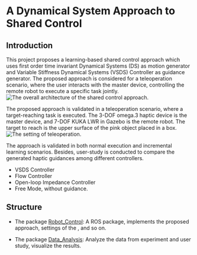# A Dynamical System Approach to Shared Control

## Introduction

This project proposes a learning-based shared control approach which uses first order time invariant Dynamical Systems (DS) as motion generator and Variable Stiffness Dynamical Systems (VSDS) Controller as guidance generator. The proposed approach is considered for a teleoperation scenario, where the user interacts with the master device, controlling the remote robot to execute a specific task jointly. ![The overall architecture of the shared control approach](https://github.com/xhtsansiro/Shared_Control/blob/main/pics/Architecture_VSDS.png).

The proposed approach is validated in a teleoperation scenario, where a target-reaching task is executed. The 3-DOF omega.3 haptic device is the master device, and 7-DOF KUKA LWR in Gazebo is the remote robot. The target to reach is the upper surface of the pink object placed in a box. ![The setting of teleoperation](https://github.com/xhtsansiro/Shared_Control/blob/main/pics/teleoperation.png).

The approach is validated in both normal execution and incremental learning scenarios. Besides, user-study is conducted to compare the generated haptic guidances among different controllers. 
* VSDS Controller 
* Flow Controller 
* Open-loop Impedance Controller 
* Free Mode, without guidance.

## Structure

* The package [Robot_Control](Robot_Control/): A ROS package, implements the proposed approach, settings of the , and so on.

* The package [Data_Analysis](Data_Analysis/): Analyze the data from experiment and user study, visualize the results.



